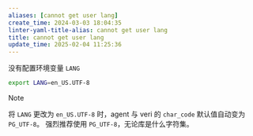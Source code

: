 ```yaml
---
aliases: [cannot get user lang]
create_time: 2024-03-03 18:04:35
linter-yaml-title-alias: cannot get user lang
title: cannot get user lang
update_time: 2025-02-04 11:25:36
---
```


没有配置环境变量 `LANG`

```bash
export LANG=en_US.UTF-8
```

> [!NOTE]  
> 将 `LANG` 更改为 `en_US.UTF-8` 时，agent 与 veri 的 `char_code` 默认值自动变为 `PG_UTF-8`。
> 强烈推荐使用 `PG_UTF-8`，无论库是什么字符集。
